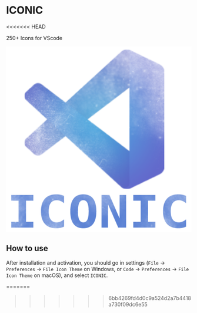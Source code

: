 # ICONIC
<<<<<<< HEAD

250+ Icons for VScode

![preview](https://raw.githubusercontent.com/gutterstyle/ICONIC/main/images/iconic.png)




## How to use

After installation and activation, you should go in settings (`File` → `Preferences` → `File Icon Theme` on Windows, or `Code` → `Preferences`  → `File Icon Theme` on macOS), and select `ICONIC`.

=======
>>>>>>> 6bb4269fd4d0c9a524d2a7b4418a730f09dc6e55
